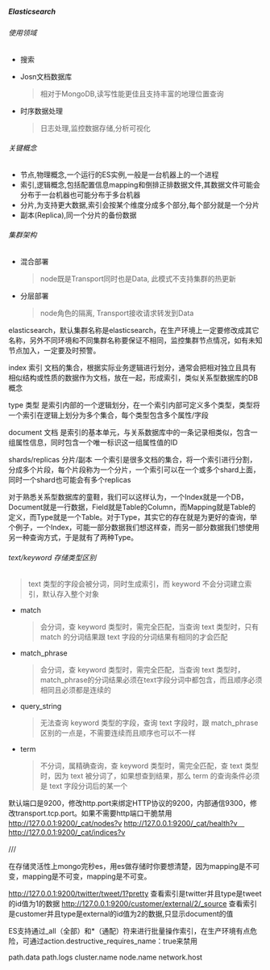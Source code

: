 ##### Elasticsearch

###### 使用领域

* 搜索

* Josn文档数据库

  > 相对于MongoDB,读写性能更佳且支持丰富的地理位置查询

* 时序数据处理

  > 日志处理,监控数据存储,分析可视化

###### 关键概念

* 节点,物理概念,一个运行的ES实例,一般是一台机器上的一个进程 
* 索引,逻辑概念,包括配置信息mapping和倒排正排数据文件,其数据文件可能会分布于一台机器也可能分布于多台机器 
* 分片,为支持更大数据,索引会按某个维度分成多个部分,每个部分就是一个分片
* 副本(Replica),同一个分片的备份数据 

###### 集群架构

* 混合部署

  > node既是Transport同时也是Data, 此模式不支持集群的热更新

* 分层部署

  > node角色的隔离, Transport接收请求转发到Data 


elasticsearch，默认集群名称是elasticsearch，在生产环境上一定要修改成其它名称，另外不同环境和不同集群名称要保证不相同，监控集群节点情况，如有未知节点加入，一定要及时预警。

index 索引
文档的集合，根据实际业务逻辑进行划分，通常会把相对独立且具有相似结构或性质的数据作为文档，放在一起，形成索引，类似关系型数据库的DB概念

type 类型
是索引内部的一个逻辑划分，在一个索引内部可定义多个类型，类型将一个索引在逻辑上划分为多个集合，每个类型包含多个属性/字段 

document 文档
是索引的基本单元，与关系数据库中的一条记录相类似，包含一组属性信息，同时包含一个唯一标识这一组属性值的ID

shards/replicas 分片/副本 
一个索引是很多文档的集合，将一个索引进行分割，分成多个片段，每个片段称为一个分片，一个索引可以在一个或多个shard上面，同时一个shard也可能会有多个replicas 

对于熟悉关系型数据库的童鞋，我们可以这样认为，一个Index就是一个DB，Document就是一行数据，Field就是Table的Column，而Mapping就是Table的定义，而Type就是一个Table。对于Type，其实它的存在就是为更好的查询，举个例子，一个Index，可能一部分数据我们想这样查，而另一部分数据我们想使用另一种查询方式，于是就有了两种Type。

###### text/keyword 存储类型区别

> text 类型的字段会被分词，同时生成索引，而 keyword 不会分词建立索引，默认存入整个对象 

- match

  > 会分词，查 keyword 类型时，需完全匹配，当查询 text 类型时，只有 match 的分词结果跟 text 字段的分词结果有相同的才会匹配 

- match_phrase

  > 会分词，查 keyword 类型时，需完全匹配，当查询 text 类型时，match_phrase的分词结果必须在text字段分词中都包含，而且顺序必须相同且必须都是连续的

- query_string

  > 无法查询 keyword 类型的字段，查询 text 字段时，跟 match_phrase 区别的一点是，不需要连续而且顺序也可以不一样 

- term

  > 不分词，属精确查询，查 keyword 类型时，需完全匹配，查 text 类型时，因为 text 被分词了，如果想查到结果，那么 term 的查询条件必须是 text 字段分词后的某一个  


默认端口是9200，修改http.port来绑定HTTP协议的9200，内部通信9300，修改transport.tcp.port。如果不需要http端口干脆禁用
http://127.0.0.1:9200/_cat/nodes?v
http://127.0.0.1:9200/_cat/health?v　
http://127.0.0.1:9200/_cat/indices?v

<REST Verb> /<Index>/<Type>/<ID>　

在存储灵活性上mongo完秒es，用es做存储时你要想清楚，因为mapping是不可变，mapping是不可变，mapping是不可变。

http://127.0.0.1:9200/twitter/tweet/1?pretty  查看索引是twitter并且type是tweet的id值为1的数据
http://127.0.0.1:9200/customer/external/2/_source 查看索引是customer并且type是external的id值为2的数据,只显示document的值 

ES支持通过_all（全部）和*（通配）符来进行批量操作索引，在生产环境有点危险，可通过action.destructive_requires_name：true来禁用

path.data
path.logs
cluster.name
node.name
network.host 



